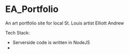 # EA_Portfolio
An art portfolio site for local St. Louis artist Elliott Andrew

Tech Stack:
- Serverside code is written in NodeJS
- 